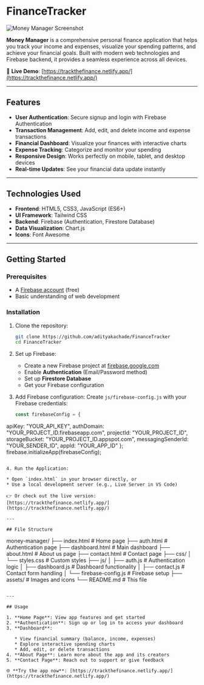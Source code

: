 # FinanceTracker

![Money Manager Screenshot](https://via.placeholder.com/800x400?text=Money+Manager+Screenshot)

**Money Manager** is a comprehensive personal finance application that helps you track your income and expenses, visualize your spending patterns, and achieve your financial goals. Built with modern web technologies and Firebase backend, it provides a seamless experience across all devices.

🔗 **Live Demo**: [https://trackthefinance.netlify.app/](https://trackthefinance.netlify.app/)

---

## Features

* **User Authentication**: Secure signup and login with Firebase Authentication
* **Transaction Management**: Add, edit, and delete income and expense transactions
* **Financial Dashboard**: Visualize your finances with interactive charts
* **Expense Tracking**: Categorize and monitor your spending
* **Responsive Design**: Works perfectly on mobile, tablet, and desktop devices
* **Real-time Updates**: See your financial data update instantly

---

## Technologies Used

* **Frontend**: HTML5, CSS3, JavaScript (ES6+)
* **UI Framework**: Tailwind CSS
* **Backend**: Firebase (Authentication, Firestore Database)
* **Data Visualization**: Chart.js
* **Icons**: Font Awesome

---

## Getting Started

### Prerequisites

* A [Firebase account](https://firebase.google.com/) (free)
* Basic understanding of web development

### Installation

1. Clone the repository:

   ```bash
   git clone https://github.com/adityakachade/FinanceTracker
   cd FinanceTracker
   ```

2. Set up Firebase:

   * Create a new Firebase project at [firebase.google.com](https://firebase.google.com/)
   * Enable **Authentication** (Email/Password method)
   * Set up **Firestore Database**
   * Get your Firebase configuration

3. Add Firebase configuration:
   Create `js/firebase-config.js` with your Firebase credentials:

   ```javascript
   const firebaseConfig = {
  apiKey: "YOUR_API_KEY",
  authDomain: "YOUR_PROJECT_ID.firebaseapp.com",
  projectId: "YOUR_PROJECT_ID",
  storageBucket: "YOUR_PROJECT_ID.appspot.com",
  messagingSenderId: "YOUR_SENDER_ID",
  appId: "YOUR_APP_ID"
  };
  firebase.initializeApp(firebaseConfig);
   ```

4. Run the Application:

   * Open `index.html` in your browser directly, or
   * Use a local development server (e.g., Live Server in VS Code)

👉 Or check out the live version: [https://trackthefinance.netlify.app/](https://trackthefinance.netlify.app/)

---

## File Structure

```
money-manager/
├── index.html              # Home page
├── auth.html               # Authentication page
├── dashboard.html          # Main dashboard
├── about.html              # About us page
├── contact.html            # Contact page
├── css/
│   └── styles.css          # Custom styles
├── js/
│   ├── auth.js             # Authentication logic
│   ├── dashboard.js        # Dashboard functionality
│   ├── contact.js          # Contact form handling
│   └── firebase-config.js  # Firebase setup
├── assets/                 # Images and icons
└── README.md               # This file
```

---

## Usage

1. **Home Page**: View app features and get started
2. **Authentication**: Sign up or log in to access your dashboard
3. **Dashboard**:

   * View financial summary (balance, income, expenses)
   * Explore interactive spending charts
   * Add, edit, or delete transactions
4. **About Page**: Learn more about the app and its creators
5. **Contact Page**: Reach out to support or give feedback

🌐 **Try the app now**: [https://trackthefinance.netlify.app/](https://trackthefinance.netlify.app/)

